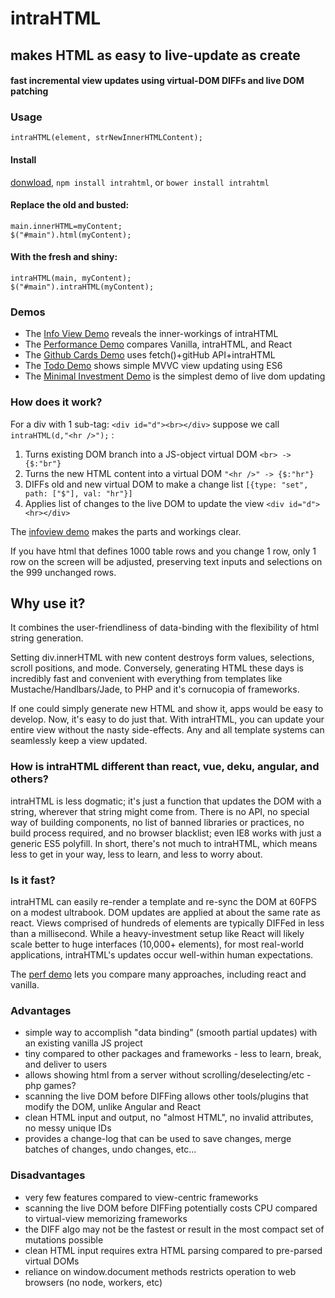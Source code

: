 # intraHTML
## makes HTML as easy to live-update as create

#### fast incremental view updates using virtual-DOM DIFFs and live DOM patching


### Usage

`intraHTML(element, strNewInnerHTMLContent);` <br />

#### Install
[donwload](https://raw.githubusercontent.com/rndme/intraHTML/master/intrahtml.min.js), `npm install intrahtml`,  or `bower install intrahtml`

#### Replace the old and busted:
` main.innerHTML=myContent; ` <br />
` $("#main").html(myContent); `

#### With the fresh and shiny:
` intraHTML(main, myContent); ` <br />
` $("#main").intraHTML(myContent); `


### Demos
* The [Info View Demo](http://danml.com/intrahtml/demos/infoview/) reveals the inner-workings of intraHTML
* The [Performance Demo](http://danml.com/intrahtml/demos/perf/) compares Vanilla, intraHTML, and React
* The [Github Cards Demo](http://danml.com/intrahtml/demos/githubcards/) uses fetch()+gitHub API+intraHTML
* The [Todo Demo](http://danml.com/intrahtml/demos/todo/) shows simple MVVC view updating using ES6
* The [Minimal Investment Demo](http://danml.com/intrahtml/demos/minimal/) is the simplest demo of live dom updating

### How does it work?

For a div with 1 sub-tag: `<div id="d"><br></div>` suppose we call `intraHTML(d,"<hr />");` : 

1. Turns existing DOM branch into a JS-object virtual DOM  ` <br> -> {$:"br"} `
2. Turns the new HTML content into a virtual DOM  ` "<hr />" -> {$:"hr"} `
3. DIFFs old and new virtual DOM to make a change list  ` [{type: "set", path: ["$"], val: "hr"}] `
4. Applies list of changes to the live DOM to update the view ` <div id="d"><hr></div> `

The [infoview demo](http://danml.com/intrahtml/demos/infoview/) makes the parts and workings clear.


If you have html that defines 1000 table rows and you change 1 row, only 1 row on the screen will be adjusted, preserving text inputs and selections on the 999 unchanged rows.



## Why use it?
It combines the user-friendliness of data-binding with the flexibility of html string generation.

Setting div.innerHTML with new content destroys form values, selections, scroll positions, and mode. Conversely, generating HTML these days is incredibly fast and convenient with everything from templates like Mustache/Handlbars/Jade, to PHP and it's cornucopia of frameworks. 

If one could simply generate new HTML and show it, apps would be easy to develop. Now, it's easy to do just that. With intraHTML, you can update your entire view without the nasty side-effects. Any and all template systems can seamlessly keep a view updated. 



### How is intraHTML different than react, vue, deku, angular, and others?
intraHTML is less dogmatic; it's just a function that updates the DOM with a string, wherever that string might come from. There is no API, no special way of building components, no list of banned libraries or practices, no build process required, and no browser blacklist; even IE8 works with just a generic ES5 polyfill. In short, there's not much to intraHTML, which means less to get in your way, less to learn, and less to worry about.


### Is it fast?
intraHTML can easily re-render a template and re-sync the DOM at 60FPS on a modest ultrabook. DOM updates are applied at about the same rate as react. Views comprised of hundreds of elements are typically DIFFed in less than a millisecond. While a heavy-investment setup like React will likely scale better to huge interfaces (10,000+ elements), for most real-world applications, intraHTML's updates occur well-within human expectations.

The [perf demo](http://danml.com/intrahtml/demos/perf/) lets you compare many approaches, including react and vanilla.



### Advantages
* simple way to accomplish "data binding" (smooth partial updates) with an existing vanilla JS project
* tiny compared to other packages and frameworks - less to learn, break, and deliver to users
* allows showing html from a server without scrolling/deselecting/etc - php games?
* scanning the live DOM before DIFFing allows other tools/plugins that modify the DOM, unlike Angular and React
* clean HTML input and output, no "almost HTML", no invalid attributes, no messy unique IDs
* provides a change-log that can be used to save changes, merge batches of changes, undo changes, etc... 

### Disadvantages
 * very few features compared to view-centric frameworks
 * scanning the live DOM before DIFFing potentially costs CPU compared to virtual-view memorizing frameworks
 * the DIFF algo may not be the fastest or result in the most compact set of mutations possible
 * clean HTML input requires extra HTML parsing compared to pre-parsed virtual DOMs
 * reliance on window.document methods restricts operation to web browsers (no node, workers, etc)
